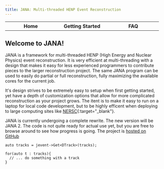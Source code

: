 ```yaml
---
title: JANA: Multi-threaded HENP Event Reconstruction
---
```


<center>
<table border="0" width="90%" align="center">
<TH width="25%"><href src="index.html">Home</href></TH>
<TH width="25%"><href src="GettingStarted.html">Getting Started</href></TH>
<TH width="25%"><href src="Download.html>Download</href></TH>
<TH width="25%"><href src="FAQ.html">FAQ</href></TH>
</table>
</center>

## Welcome to JANA!

JANA is a framework for multi-threaded HENP (High Energy and Nuclear Physics)  event reconstruction.
It is very efficient at multi-threading with a design that makes it easy for less experienced programmers
to contribute pieces to the larger reconstruction project. The same JANA program can be used to easily
do partial or full reconstruction, fully maximizing the available cores for the current job.

It's design strives to be extremely easy to setup when first getting started, yet have a depth of customization
options that allow for more complicated reconstruction as your project grows. The itent is to make it easy to
run on a laptop for local code development, but to be highly efficent when deploying to large computing
sites like [NERSC](http://www.nersc.gov/){:target="_blank"}.

JANA is currently undergoing a complete rewrite. The new version will be JANA 2. The code is not quite ready
for actual use yet, but you are free to browse around to see how progress is going. The project is 
[hosted on GitHub](https://github.com/JeffersonLab/JANA2)

```
auto tracks = jevent->Get<DTrack>(tracks);

for(auto t : tracks){
  // ... do something with a track
}
```
